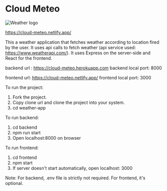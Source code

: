 # Cloud Meteo
![Weather logo](https://user-images.githubusercontent.com/59244300/117978043-14578380-b34f-11eb-9388-246f01a451f0.png)

https://cloud-meteo.netlify.app/


This a weather application that fetches weather according to location fired by the user. It uses api calls to fetch weather (api service used: https://www.weatherapi.com/). 
It uses Express on the server-side and React for the frontend.

backend url : https://cloud-meteo.herokuapp.com
backend local port: 8000

frontend url: https://cloud-meteo.netlify.app/
frontend local port: 3000

To run the project:
1) Fork the project.
2) Copy clone url and clone the project into your system.
3) cd weather-app

To run backend:
1) cd backend
2) npm run start
3) Open localhost:8000 on browser

To run frontend:
1) cd frontend
2) npm start
3) If server doesn't start automatically, open localhost: 3000

Note: For backend, .env file is strictly not required. For frontend, it's optional.
